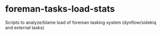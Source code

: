 # foreman-tasks-load-stats
Scripts to analyze/blame load of foreman tasking system (dynflow/sidekiq and external tasks)
